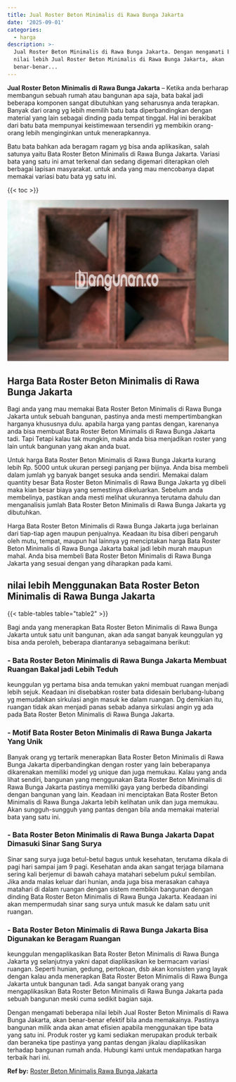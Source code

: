 ```yaml
---
title: Jual Roster Beton Minimalis di Rawa Bunga Jakarta
date: '2025-09-01'
categories:
  - harga
description: >-
  Jual Roster Beton Minimalis di Rawa Bunga Jakarta. Dengan mengamati beberapa
  nilai lebih Jual Roster Beton Minimalis di Rawa Bunga Jakarta, akan
  benar-benar...
---
```


**Jual Roster Beton Minimalis di Rawa Bunga Jakarta** – Ketika anda berharap membangun sebuah rumah atau bangunan apa saja, bata bakal jadi beberapa komponen sangat dibutuhkan yang seharusnya anda terapkan. Banyak dari orang yg lebih memilih batu bata diperbandingkan dengan material yang lain sebagai dinding pada tempat tinggal. Hal ini berakibat dari batu bata mempunyai keistimewaan tersendiri yg membikin orang-orang lebih menginginkan untuk menerapkannya.

Batu bata bahkan ada beragam ragam yg bisa anda aplikasikan, salah satunya yaitu Bata Roster Beton Minimalis di Rawa Bunga Jakarta. Variasi bata yang satu ini amat terkenal dan sedang digemari diterapkan oleh berbagai lapisan masyarakat. untuk anda yang mau mencobanya dapat memakai variasi batu bata yg satu ini.

{{< toc >}}

![Jual Roster Beton Minimalis di Rawa Bunga Jakarta](/images/bata-roster-minimalis-34.png)

## Harga Bata Roster Beton Minimalis di Rawa Bunga Jakarta

Bagi anda yang mau memakai Bata Roster Beton Minimalis di Rawa Bunga Jakarta untuk sebuah bangunan, pastinya anda mesti mempertimbangkan harganya khususnya dulu. apabila harga yang pantas dengan, karenanya anda bisa membuat Bata Roster Beton Minimalis di Rawa Bunga Jakarta tadi. Tapi Tetapi kalau tak mungkin, maka anda bisa menjadikan roster yang lain untuk bangunan yang akan anda buat.

Untuk harga Bata Roster Beton Minimalis di Rawa Bunga Jakarta kurang lebih Rp. 5000 untuk ukuran persegi panjang per bijinya. Anda bisa membeli dalam jumlah yg banyak banget sesuka anda sendiri. Memakai dalam quantity besar Bata Roster Beton Minimalis di Rawa Bunga Jakarta yg dibeli maka kian besar biaya yang semestinya dikeluarkan. Sebelum anda membelinya, pastikan anda mesti melihat ukurannya terutama dahulu dan menganalisis jumlah Bata Roster Beton Minimalis di Rawa Bunga Jakarta yg dibutuhkan.

Harga Bata Roster Beton Minimalis di Rawa Bunga Jakarta juga berlainan dari tiap-tiap agen maupun penjualnya. Keadaan itu bisa diberi pengaruh oleh mutu, tempat, maupun hal lainnya yg menciptakan harga Bata Roster Beton Minimalis di Rawa Bunga Jakarta bakal jadi lebih murah maupun mahal. Anda bisa membeli Bata Roster Beton Minimalis di Rawa Bunga Jakarta yang sesuai dengan yang diharapkan pada kami.

## nilai lebih Menggunakan Bata Roster Beton Minimalis di Rawa Bunga Jakarta

{{< table-tables table="table2" >}}

Bagi anda yang menerapkan Bata Roster Beton Minimalis di Rawa Bunga Jakarta untuk satu unit bangunan, akan ada sangat banyak keunggulan yg bisa anda peroleh, beberapa diantaranya sebagaimana berikut:

### \- Bata Roster Beton Minimalis di Rawa Bunga Jakarta Membuat Ruangan Bakal jadi Lebih Teduh

keunggulan yg pertama bisa anda temukan yakni membuat ruangan menjadi lebih sejuk. Keadaan ini disebabkan roster bata didesain berlubang-lubang yg memudahkan sirkulasi angin masuk ke dalam ruangan. Dg demikian itu, ruangan tidak akan menjadi panas sebab adanya sirkulasi angin yg ada pada Bata Roster Beton Minimalis di Rawa Bunga Jakarta.

### \- Motif Bata Roster Beton Minimalis di Rawa Bunga Jakarta Yang Unik

Banyak orang yg tertarik menerapkan Bata Roster Beton Minimalis di Rawa Bunga Jakarta diperbandingkan dengan roster yang lain beberapanya dikarenakan memiliki model yg unique dan juga memukau. Kalau yang anda lihat sendiri, bangunan yang menggunakan Bata Roster Beton Minimalis di Rawa Bunga Jakarta pastinya memiliki gaya yang berbeda dibandingi dengan bangunan yang lain. Keadaan ini menciptakan Bata Roster Beton Minimalis di Rawa Bunga Jakarta lebih kelihatan unik dan juga memukau. Akan sungguh-sungguh yang pantas dengan bila anda memakai material bata yang satu ini.

### \- Bata Roster Beton Minimalis di Rawa Bunga Jakarta Dapat Dimasuki Sinar Sang Surya

Sinar sang surya juga betul-betul bagus untuk kesehatan, terutama dikala di pagi hari sampai jam 9 pagi. Kesehatan anda akan sangat terjaga bilamana sering kali berjemur di bawah cahaya matahari sebelum pukul sembilan. Jika anda malas keluar dari hunian, anda juga bisa merasakan cahaya matahari di dalam ruangan dengan sistem membikin bangunan dengan dinding Bata Roster Beton Minimalis di Rawa Bunga Jakarta. Keadaan ini akan mempermudah sinar sang surya untuk masuk ke dalam satu unit ruangan.

### \- Bata Roster Beton Minimalis di Rawa Bunga Jakarta Bisa Digunakan ke Beragam Ruangan

keunggulan mengaplikasikan Bata Roster Beton Minimalis di Rawa Bunga Jakarta yg selanjutnya yakni dapat diaplikasikan ke bermacam variasi ruangan. Seperti hunian, gedung, pertokoan, dsb akan konsisten yang layak dengan kalau anda menerapkan Bata Roster Beton Minimalis di Rawa Bunga Jakarta untuk bangunan tadi. Ada sangat banyak orang yang mengaplikasikan Bata Roster Beton Minimalis di Rawa Bunga Jakarta pada sebuah bangunan meski cuma sedikit bagian saja.

Dengan mengamati beberapa nilai lebih Jual Roster Beton Minimalis di Rawa Bunga Jakarta, akan benar-benar efektif bila anda memakainya. Pastinya bangunan milik anda akan amat efisien apabila menggunakan tipe bata yang satu ini. Produk roster yg kami sediakan merupakan produk terbaik dan beraneka tipe pastinya yang pantas dengan jikalau diaplikasikan terhadap bangunan rumah anda. Hubungi kami untuk mendapatkan harga terbaik hari ini.

**Ref by:** [Roster Beton Minimalis Rawa Bunga Jakarta](https://id.wikipedia.org/wiki/Roster)
